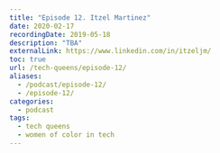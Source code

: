 ```yaml
---
title: "Episode 12. Itzel Martinez"
date: 2020-02-17
recordingDate: 2019-05-18
description: "TBA"
externalLink: https://www.linkedin.com/in/itzeljm/
toc: true
url: /tech-queens/episode-12/
aliases:
  - /podcast/episode-12/
  - /episode-12/
categories:
  - podcast
tags:
  - tech queens
  - women of color in tech
---
```

